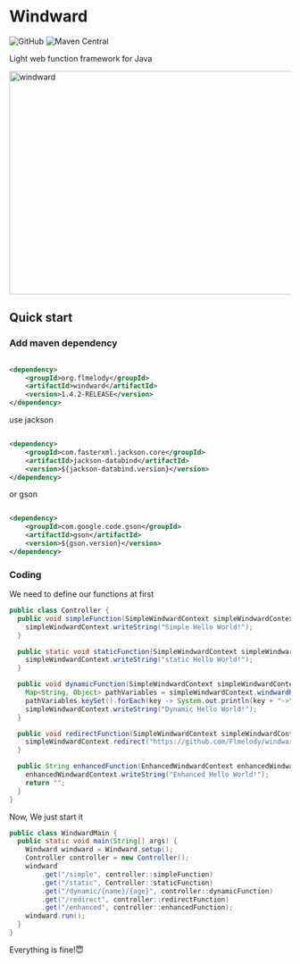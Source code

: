 # Windward

![GitHub](https://img.shields.io/github/license/Flmelody/windward)
![Maven Central](https://img.shields.io/badge/dynamic/xml?url=https%3A%2F%2Frepo1.maven.org%2Fmaven2%2Forg%2Fflmelody%2Fwindward%2Fmaven-metadata.xml&query=%2F%2Fmetadata%2Fversioning%2Flatest&label=maven-central)

Light web function framework for Java
<div>
    <img src="https://github.com/Flmelody/windward-guide/blob/main/docs/.vuepress/public/windward.png" alt="windward" width="600" height="400">
</div>

## Quick start

### Add maven dependency

```xml

<dependency>
    <groupId>org.flmelody</groupId>
    <artifactId>windward</artifactId>
    <version>1.4.2-RELEASE</version>
</dependency>
```

use jackson

```xml

<dependency>
    <groupId>com.fasterxml.jackson.core</groupId>
    <artifactId>jackson-databind</artifactId>
    <version>${jackson-databind.version}</version>
</dependency>
```

or gson

```xml

<dependency>
    <groupId>com.google.code.gson</groupId>
    <artifactId>gson</artifactId>
    <version>${gson.version}</version>
</dependency>
```

### Coding

We need to define our functions at first

```java
public class Controller {
  public void simpleFunction(SimpleWindwardContext simpleWindwardContext) {
    simpleWindwardContext.writeString("Simple Hello World!");
  }

  public static void staticFunction(SimpleWindwardContext simpleWindwardContext) {
    simpleWindwardContext.writeString("static Hello World!");
  }

  public void dynamicFunction(SimpleWindwardContext simpleWindwardContext) {
    Map<String, Object> pathVariables = simpleWindwardContext.windwardRequest().getPathVariables();
    pathVariables.keySet().forEach(key -> System.out.println(key + "->" + pathVariables.get(key)));
    simpleWindwardContext.writeString("Dynamic Hello World!");
  }

  public void redirectFunction(SimpleWindwardContext simpleWindwardContext) {
    simpleWindwardContext.redirect("https://github.com/Flmelody/windward");
  }

  public String enhancedFunction(EnhancedWindwardContext enhancedWindwardContext) {
    enhancedWindwardContext.writeString("Enhanced Hello World!");
    return "";
  }
}

```

Now, We just start it

```java
public class WindwardMain {
  public static void main(String[] args) {
    Windward windward = Windward.setup();
    Controller controller = new Controller();
    windward
        .get("/simple", controller::simpleFunction)
        .get("/static", Controller::staticFunction)
        .get("/dynamic/{name}/{age}", controller::dynamicFunction)
        .get("/redirect", controller::redirectFunction)
        .get("/enhanced", controller::enhancedFunction);
    windward.run();
  }
}

```

Everything is fine!😇
